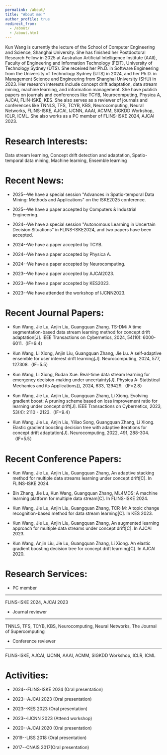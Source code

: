```yaml
---
permalink: /about/
title: "About me:"
author_profile: true
redirect_from: 
  - /about/
  - /about.html
---
```

 
Kun Wang is currently the lecture of the School of Computer Engineering and Science, Shanghai University. She has finished her Postdoctoral Research Fellow in 2025 at Australian Artificial Intelligence Institute (AAII), Faculty of Engineering and Information Technology (FEIT), University of Technology Sydney (UTS). She received her Ph.D. in Software Engineering from the University of Technology Sydney (UTS) in 2024, and her Ph.D. in Management Science and Engineering from Shanghai University (SHU) in 2023. Her research interests include concept drift adaptation, data stream mining, machine learning, and information management. She have publish papers on journals and conferences like TCYB, Neurocomputing, Physica A, AJCAI, FLIN-ISKE, KES. She also serves as a reviewer of journals and conferences like TNNLS, TFS, TCYB, KBS, Neurocomputing, Neural Networks, FLINS-ISKE, AJCAI, IJCNN, AAAI, ACMM, SIGKDD Workshop, ICLR, ICML. She also works as a PC member of FLINS-ISKE 2024, AJCAI 2023.

Research Interests:
======
Data stream learning, Concept drift detection and adaptation, Spatio-temporal data mining, Machine learning, Ensemble learning

Recent News:
======

* 2025--We have a special session "Advances in Spatio-temporal Data Mining: Methods and Applications" on the ISKE2025 conference.

* 2025--We have a paper accepted by Computers & Industrial Engineering.

* 2024--We have a special session "Autonomous Learning in Uncertain Decision Situations" in FLINS-ISKE2024, and two papers have been accepted.

* 2024--We have a paper accepted by TCYB.

* 2024--We have a paper accepted by Physica A.

* 2024--We have a paper accepted by Neurocomputing.

* 2023--We have a paper accepted by AJCAI2023.

* 2023--We have a paper accepted by KES2023.

* 2023--We have attended the workshop of IJCNN2023.

Recent Journal Papers:
======
* Kun Wang, Jie Lu, Anjin Liu, Guangquan Zhang. TS-DM: A time segmentation-based data stream learning method for concept drift adaptation[J]. IEEE Transactions on Cybernetics, 2024, 54(10): 6000-6011.（IF=9.4）

* Kun Wang, Li Xiong, Anjin Liu, Guangquan Zhang, Jie Lu. A self-adaptive ensemble for user interest drift learning[J]. Neurocomputing, 2024, 577, 127308.（IF=5.5）

* Kun Wang, Li Xiong, Rudan Xue. Real-time data stream learning for emergency decision-making under uncertainty[J]. Physica A: Statistical Mechanics and its Applications}}, 2024, 633, 129429.（IF=2.8） 

* Kun Wang, Jie Lu, Anjin Liu, Guangquan Zhang, Li Xiong. Evolving gradient boost: A pruning scheme based on loss improvement ratio for learning under concept drift[J]. IEEE Transactions on Cybernetics, 2023, 53(4): 2110 - 2123.（IF=9.4）

* Kun Wang, Jie Lu, Anjin Liu, Yiliao Song, Guangquan Zhang, Li Xiong. Elastic gradient boosting decision tree with adaptive iterations for concept drift adaptation[J]. Neurocomputing, 2022, 491, 288-304.（IF=5.5）

Recent Conference Papers:
======
* Kun Wang, Jie Lu, Anjin Liu, Guangquan Zhang, An adaptive stacking method for multiple data streams learning under concept drift[C]. In FLINS-ISKE 2024. 

* Bin Zhang, Jie Lu, Kun Wang, Guangquan Zhang, ML4MDS: A machine learning platform for multiple data stream[C]. In FLINS-ISKE 2024. 

* Kun Wang, Jie Lu, Anjin Liu, Guangquan Zhang, TCR-M: A topic change recognition-based method for data stream learning[C]. In KES 2023. 

* Kun Wang, Jie Lu, Anjin Liu, Guangquan Zhang, An augmented learning approach for multiple data streams under concept drift[C]. In AJCAI 2023.

* Kun Wang, Anjin Liu, Jie Lu, Guangquan Zhang, Li Xiong. An elastic gradient boosting decision tree for concept drift learning[C]. In AJCAI 2020. 

Research Services:
======
* PC member
------
FLINS-ISKE 2024, AJCAI 2023

* Journal reviewer
------
TNNLS, TFS, TCYB, KBS, Neurocomputing, Neural Networks, The Journal of Supercomputing

* Conference reviewer
------
FLINS-ISKE, AJCAI, IJCNN, AAAI, ACMM, SIGKDD Workshop, ICLR, ICML


Activities:
======
* 2024--FLINS-ISKE 2024 (Oral presentation)

* 2023--AJCAI 2023 (Oral presentation)

* 2023--KES 2023 (Oral presentation)

* 2023--IJCNN 2023 (Attend workshop)

* 2020--AJCAI 2020 (Oral presentation)

* 2019--LISS 2018 (Oral presentation)

* 2017--CNAIS 2017(Oral presentation)

